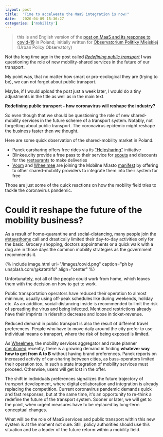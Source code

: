 ```yaml
---
layout: post
title:  "Time to accelweate the MaaS integration is now!"
date:   2020-04-09 15:36:27
categories: ['mobility']
---
```

> this is and English version of the [post on MaaS and its response to covid-19](http://obserwatorium.miasta.pl/maasa-forma-czas-na-zdecydowane-dzialania/?fbclid=IwAR3qKlRuUPxWr_EZBQfGY8mYb78gGLpXhxinyRkcOSei3gOHsoii4eBgh_4) in Poland; initially written for [Observatorium Politiky Miejskiej](http://obserwatorium.miasta.pl/) (Urban Policy Observatory)

Not tha long time ago in the post called [*Redefining public transport*](http://straubd.me/blog/2020/02/public%20transport/Redefining-public-transport) I was questioning the role of new mobility-shared services in the future of our transport.

My point was, that no matter how smart or pro-ecological they are (trying to be), we can not forget about public transport.

Maybe, if I would upload the post just a week later, I would do a tiny adjustments in the title as well as in the main text.

**Redefining  public transport - how coronavirus will reshape the industry?**

So even though that we should be questioning the role of new shared-mobility services in the future scheme of a transport system. Notably, not forgetting about public transport. The coronavirus epidemic might reshape the business faster then we thought.

Here are some quick observation of the shared-mobility market in Poland.

- Panek carsharing offers free rides via its ["Helpsharing"](https://helpsharing.panekcs.pl/) initiative
- Blinkee.city provide a free pass to their service for [scouts](https://blinkee.city/pl/news/blinkee-for-heroes) and discounts for the [restaurants](https://blinkee.city/pl/news/mobilny-kelner-odlozcie-tace-lapcie-blinkee) to make deliveries
- [Voom](https://vooom.pl/blog/zmaasowana-pomoc-pokazswojpojazd-dolaczamy/) and [Wheelmee](https://medium.com/wheelme-shared-mobility-aggregator/apel-otwarty-do-firm-sharingowych-po%C5%82%C4%85czmy-si%C5%82y-w-walce-z-koronawirusem-b158757d7207) are joining the Mobilne Miasto [manifest](https://media-exp1.licdn.com/dms/document/C561FAQFWWZ2xyy-7wQ/feedshare-document-pdf-analyzed/0?e=1585728000&v=beta&t=NPFWnRlMtwNErzamrM-v2E4-dhxmgvrTFQ_Ydjh0tRo) by offering to other shared-mobility providers to integrate them into their system for free

Those are just some of the quick reactions on how the mobility field tries to tackle the coronavirus pandemic.

# Could it reshape the future of the mobility business? 

As a result of home-quarantine and social-distancing, many people join the [#stayathome](https://paper.dropbox.com/?q=%23stayathome) call and drastically limited their day-to-day activities only for the basic. Grocery shopping, doctors appointments or a quick walk with a dog are in those days the common mobility strategies as the government recommends it.

{% include image.html url="/images/covid.png" caption="ph by unsplash.com/@katetrifo" align="center" %}

Unfortunately, not all of the people could work from home, which leaves them with the decision on how to get to work.

Public transportation operators have reduced their operation to almost minimum, usually using off-peak schedules like during weekends, holiday etc. As an addition, social-distancing inside is recommended to limit the risk of spreading the virus and being infected. Mentioned restrictions already have their imprints in ridership decrease and loose in ticket-revenue.

Reduced demand in public transport is also the result of different travel preferences. People who have to move daily around the city prefer to use individual means o transport, where the risk of being exposed is limited.

As [Wheelmee](https://medium.com/wheelme-shared-mobility-aggregator/apel-otwarty-do-firm-sharingowych-po%C5%82%C4%85czmy-si%C5%82y-w-walce-z-koronawirusem-b158757d7207), the mobility services aggregator and route planner [mentioned](https://cyfrowa.rp.pl/biznes/45628-rower-auto-i-hulajnoga-w-jednej-aplikacji-tak-firmy-sie-ratuja) recently, there is a growing demand in finding **whatever way how to get from A to B** without having brand preferences. Panek reports on increased activity of car-sharing between cities, as buss-operators limited their operation too. In such a state integration of mobility services must proceed. Otherwise, users will get lost in the offer.

The shift in individuals preferences signalizes the future trajectory of transport development, where digital collaboration and integration is already replacing the competition. Current coronavirus pandemic demands quick and fast responses, but at the same time, it's an opportunity to re-think a redefine the future of the transport system. Sooner or later, we will get to the point, when urgent measures have to be replaced by long-term conceptual changes. 

What will be the role of MaaS services and public transport within this new system is at the moment not sure. Still, policy authorities should use this situation and be a leader of the future reform within a mobility field.